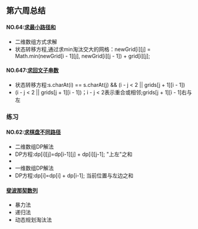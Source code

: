 ## 第六周总结
#### NO.64:[求最小路径和](https://github.com/JasonWu2008/algorithm011-class01/tree/master/Week_06/src)
* 二维数组方式求解
* 状态转移方程,通过求min淘汰交大的网格：newGrid[i][j] = Math.min(newGrid[i - 1][j], newGrid[i][j - 1]) + grid[i][j];
#### NO.647:[求回文子串数](https://github.com/JasonWu2008/algorithm011-class01/tree/master/Week_06/src)
* 状态转移方程:s.charAt(i) == s.charAt(j) && (i - j < 2 || grids[j + 1][i - 1])
* (i - j < 2 || grids[j + 1][i - 1])；i - j < 2表示重合或相邻;grids[j + 1][i - 1]右与左
### 练习
#### NO.62:[求棋盘不同路径](https://github.com/JasonWu2008/algorithm011-class01/tree/master/Week_06/src/practise)
* 二维数组DP解法
* DP方程:dp[i][j]=dp[i-1][j] + dp[i][j-1]; "上左"之和
*
* 一维数组DP解法
* DP方程:dp[i]=dp[i] + dp[i-1]; 当前位置与左边之和
#### [斐波那契数列](https://github.com/JasonWu2008/algorithm011-class01/tree/master/Week_06/src/practise)
* 暴力法
* 递归法
* 动态规划淘汰法